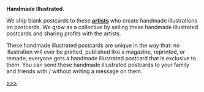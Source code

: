 **Handmade Illustrated**.

We ship blank postcards to these **<a href="https://kvshvl.in/yourmailproject/4.html">artists</a>** who create handmade illustrations on postcards. We grow as a collective by selling these handmade illustrated postcards and sharing profits with the artists.

These handmade illustrated postcards are unique in the way that: no illustration will ever be printed, published like a magazine, reprinted, or remade; everyone gets a handmade illustrated postcard that is exclusive to them. You can send these handmade illustrated postcards to your family and friends with / without writing a message on them.

<div class="roadmap-spacer-1"></div>

<p>
<a class="btn" href="https://kvshvl.in/yourmailproject/3.html">>>></a><br>
</p>

<div class="roadmap-spacer-2"></div>
